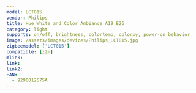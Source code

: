 ```yaml
---
model: LCT015
vendor: Philips
title: Hue White and Color Ambiance A19 E26
category: light
supports: on/off, brightness, colortemp, colorxy, power-on behavior
image: /assets/images/devices/Philips_LCT015.jpg
zigbeemodel: ['LCT015'] 
compatible: [z2m]
mlink: 
link: 
link2: 
EAN: 
  - 9290012575A
---
```

